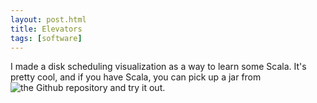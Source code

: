 ```yaml
---
layout: post.html
title: Elevators
tags: [software]
---
```


I made a disk scheduling visualization as a way to learn some Scala. It's
pretty cool, and if you have Scala, you can pick up a jar from ![the Github
repository](https://github.com/wohanley/elevators "Elevators") and try it out.